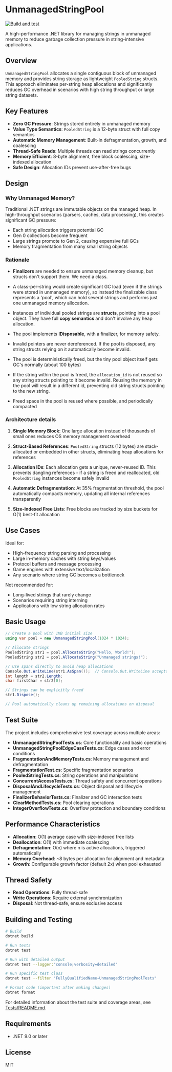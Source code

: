 # UnmanagedStringPool

[![Build and test](https://github.com/lookbusy1344/UnmanagedStringPool/actions/workflows/ci.yml/badge.svg)](https://github.com/lookbusy1344/UnmanagedStringPool/actions/workflows/ci.yml)

A high-performance .NET library for managing strings in unmanaged memory to reduce garbage collection pressure in string-intensive applications.

## Overview

`UnmanagedStringPool` allocates a single contiguous block of unmanaged memory and provides string storage as lightweight `PooledString` structs. This approach eliminates per-string heap allocations and significantly reduces GC overhead in scenarios with high string throughput or large string datasets.

## Key Features

- **Zero GC Pressure**: Strings stored entirely in unmanaged memory
- **Value Type Semantics**: `PooledString` is a 12-byte struct with full copy semantics
- **Automatic Memory Management**: Built-in defragmentation, growth, and coalescing
- **Thread-Safe Reads**: Multiple threads can read strings concurrently
- **Memory Efficient**: 8-byte alignment, free block coalescing, size-indexed allocation
- **Safe Design**: Allocation IDs prevent use-after-free bugs

## Design

### Why Unmanaged Memory?

Traditional .NET strings are immutable objects on the managed heap. In high-throughput scenarios (parsers, caches, data processing), this creates significant GC pressure:
- Each string allocation triggers potential GC
- Gen 0 collections become frequent
- Large strings promote to Gen 2, causing expensive full GCs
- Memory fragmentation from many small string objects

### Rationale

- **Finalizers** are needed to ensure unmanaged memory cleanup, but structs don't support them. We need a class.
- A class-per-string would create significant GC load (even if the strings were stored in unmanaged memory), so instead the
  finalizable class represents a 'pool', which can hold several strings and performs just one unmanaged memory allocation.
- Instances of individual pooled strings are **structs**, pointing into a pool object. They have full **copy semantics** and don't involve any
  heap allocation.

- The pool implements **IDisposable**, with a finalizer, for memory safety.
- Invalid pointers are never dereferenced. If the pool is disposed, any string structs relying on it automatically become invalid.
- The pool is deterministically freed, but the tiny pool object itself gets GC's normally (about 100 bytes)
- If the string within the pool is freed, the `allocation_id` is not reused so any string structs pointing to it become invalid. Reusing
  the memory in the pool will result in a different id, preventing old string structs pointing to the new string.
- Freed space in the pool is reused where possible, and periodically compacted

### Architecture details

1. **Single Memory Block**: One large allocation instead of thousands of small ones reduces OS memory management overhead

2. **Struct-Based References**: `PooledString` structs (12 bytes) are stack-allocated or embedded in other structs, eliminating heap allocations for references

3. **Allocation IDs**: Each allocation gets a unique, never-reused ID. This prevents dangling references - if a string is freed and reallocated, old `PooledString` instances become safely invalid

4. **Automatic Defragmentation**: At 35% fragmentation threshold, the pool automatically compacts memory, updating all internal references transparently

5. **Size-Indexed Free Lists**: Free blocks are tracked by size buckets for O(1) best-fit allocation

## Use Cases

Ideal for:
- High-frequency string parsing and processing
- Large in-memory caches with string keys/values
- Protocol buffers and message processing
- Game engines with extensive text/localization
- Any scenario where string GC becomes a bottleneck

Not recommended for:
- Long-lived strings that rarely change
- Scenarios requiring string interning
- Applications with low string allocation rates

## Basic Usage

```csharp
// Create a pool with 1MB initial size
using var pool = new UnmanagedStringPool(1024 * 1024);

// Allocate strings
PooledString str1 = pool.AllocateString("Hello, World!");
PooledString str2 = pool.AllocateString("Unmanaged strings!");

// Use spans directly to avoid heap allocations
Console.Out.WriteLine(str1.AsSpan());  // Console.Out.WriteLine accepts ReadOnlySpan<char>
int length = str2.Length;
char firstChar = str2[0];

// Strings can be explicitly freed
str1.Dispose();

// Pool automatically cleans up remaining allocations on disposal
```

## Test Suite

The project includes comprehensive test coverage across multiple areas:

- **UnmanagedStringPoolTests.cs**: Core functionality and basic operations
- **UnmanagedStringPoolEdgeCaseTests.cs**: Edge cases and error conditions
- **FragmentationAndMemoryTests.cs**: Memory management and defragmentation
- **FragmentationTest.cs**: Specific fragmentation scenarios
- **PooledStringTests.cs**: String operations and manipulations
- **ConcurrentAccessTests.cs**: Thread safety and concurrent operations
- **DisposalAndLifecycleTests.cs**: Object disposal and lifecycle management
- **FinalizerBehaviorTests.cs**: Finalizer and GC interaction tests
- **ClearMethodTests.cs**: Pool clearing operations
- **IntegerOverflowTests.cs**: Overflow protection and boundary conditions

## Performance Characteristics

- **Allocation**: O(1) average case with size-indexed free lists
- **Deallocation**: O(1) with immediate coalescing
- **Defragmentation**: O(n) where n is active allocations, triggered automatically
- **Memory Overhead**: ~8 bytes per allocation for alignment and metadata
- **Growth**: Configurable growth factor (default 2x) when pool exhausted

## Thread Safety

- **Read Operations**: Fully thread-safe
- **Write Operations**: Require external synchronization
- **Disposal**: Not thread-safe, ensure exclusive access

## Building and Testing

```bash
# Build
dotnet build

# Run tests
dotnet test

# Run with detailed output
dotnet test --logger:"console;verbosity=detailed"

# Run specific test class
dotnet test --filter "FullyQualifiedName~UnmanagedStringPoolTests"

# Format code (important after making changes)
dotnet format
```

For detailed information about the test suite and coverage areas, see [Tests/README.md](Tests/README.md).

## Requirements

- .NET 9.0 or later

## License

MIT
